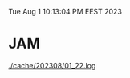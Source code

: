Tue Aug  1 10:13:04 PM EEST 2023
# JAM
<a href='./cache/202308/01_22.log'>./cache/202308/01_22.log</a>
